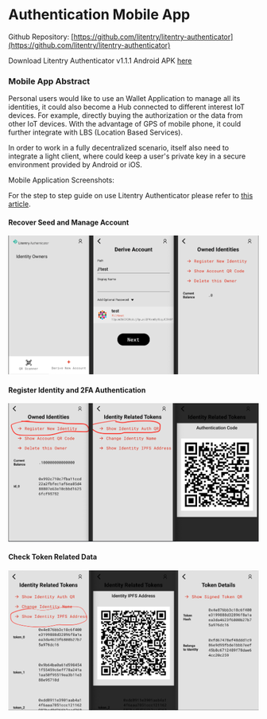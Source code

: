 # Authentication Mobile App

Github Repository: [https://github.com/litentry/litentry-authenticator](https://github.com/litentry/litentry-authenticator)

Download Litentry Authenticator v1.1.1 Android APK [here](https://github.com/litentry/litentry-authenticator/releases/download/v1.1.1/app-release.apk)

### Mobile App Abstract
Personal users would like to use an Wallet Application to manage all its identities, it could also become a Hub connected to different interest IoT devices. For example, directly buying the authorization or the data from other IoT devices. With the advantage of GPS of mobile phone, it could further integrate with LBS (Location Based Services).

In order to work in a fully decentralized scenario, itself also need to integrate a light client, where could keep a user's private key in a secure environment provided by Android or iOS.

Mobile Application Screenshots:

For the step to step guide on use Litentry Authenticator please refer to [this article](https://www.litentry.com/post/play-litentry-dapps-with-ipfs-part-1).

#### Recover Seed and Manage Account

![Identity and Token Creation Example](./app1.png)

#### Register Identity and 2FA Authentication

![Register Identity](./app2.png)

#### Check Token Related Data

![Check Token Data](./app3.png)
